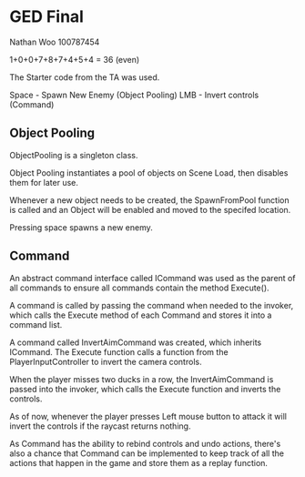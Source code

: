 # GED Final

Nathan Woo 100787454

1+0+0+7+8+7+4+5+4 = 36 (even)

The Starter code from the TA was used.

Space - Spawn New Enemy (Object Pooling)
LMB - Invert controls (Command)

## Object Pooling
ObjectPooling is a singleton class.

Object Pooling instantiates a pool of objects on Scene Load, then disables them for later use. 

Whenever a new object needs to be created, the SpawnFromPool function is called and an Object will be enabled and moved to the specifed location.

Pressing space spawns a new enemy.


## Command

An abstract command interface called ICommand was used as the parent of all commands to ensure all commands contain the method Execute().

A command is called by passing the command when needed to the invoker, which calls the Execute method of each Command and stores it into a command list.

A command called InvertAimCommand was created, which inherits ICommand. The Execute function calls a function from the PlayerInputController to invert the camera controls.

When the player misses two ducks in a row, the InvertAimCommand is passed into the invoker, which calls the Execute function and inverts the controls.

As of now, whenever the player presses Left mouse button to attack it will invert the controls if the raycast returns nothing.


As Command has the ability to rebind controls and undo actions, there's also a chance that Command can be implemented to keep track of all the actions that happen in the game and store them as a replay function.


